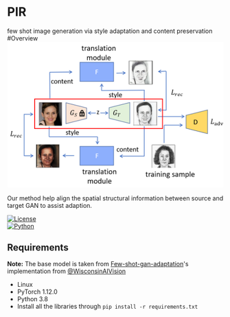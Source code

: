# PIR
few shot image generation via style adaptation and content preservation
#Overview
<img src='idea.png'/>

Our method help align the spatial structural information between source and target GAN to assist adaption.

[![License](https://img.shields.io/badge/license-MIT-blue.svg)](LICENSE)  
[![Python](https://img.shields.io/badge/python-3.7%2B-blue)](https://www.python.org/downloads/)

## Requirements

**Note:** The base model is taken from [Few-shot-gan-adaptation](https://github.com/WisconsinAIVision/few-shot-gan-adaptation)'s implementation from [@WisconsinAIVision](https://github.com/WisconsinAIVision)

- Linux
- PyTorch 1.12.0
- Python 3.8
- Install all the libraries through `pip install -r requirements.txt` 
